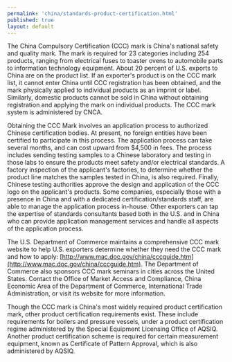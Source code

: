 ```yaml
---
permalink: 'china/standards-product-certification.html'
published: true
layout: default
---
```

The China Compulsory Certification (CCC) mark is China's national safety and quality mark. The mark is required for 23 categories including 254 products, ranging from electrical fuses to toaster ovens to automobile parts to information technology equipment. About 20 percent of U.S. exports to China are on the product list. If an exporter's product is on the CCC mark list, it cannot enter China until CCC registration has been obtained, and the mark physically applied to individual products as an imprint or label. Similarly, domestic products cannot be sold in China without obtaining registration and applying the mark on individual products. The CCC mark system is administered by CNCA.

Obtaining the CCC Mark involves an application process to authorized Chinese certification bodies. At present, no foreign entities have been certified to participate in this process. The application process can take several months, and can cost upward from $4,500 in fees. The process includes sending testing samples to a Chinese laboratory and testing in those labs to ensure the products meet safety and/or electrical standards. A factory inspection of the applicant's factories, to determine whether the product line matches the samples tested in China, is also required. Finally, Chinese testing authorities approve the design and application of the CCC logo on the applicant's products. Some companies, especially those with a presence in China and with a dedicated certification/standards staff, are able to manage the application process in-house. Other exporters can tap the expertise of standards consultants based both in the U.S. and in China who can provide application management services and handle all aspects of the application process.

The U.S. Department of Commerce maintains a comprehensive CCC mark website to help U.S. exporters determine whether they need the CCC mark and how to apply: [http://www.mac.doc.gov/china/cccguide.htm](http://www.mac.doc.gov/china/cccguide.htm). The Department of Commerce also sponsors CCC mark seminars in cities across the United States. Contact the Office of Market Access and Compliance, China Economic Area of the Department of Commerce, International Trade Administration, or visit its website for more information.

Though the CCC mark is China's most widely required product certification mark, other product certification requirements exist. These include requirements for boilers and pressure vessels, under a product certification regime administered by the Special Equipment Licensing Office of AQSIQ. Another product certification scheme is required for certain measurement equipment, known as Certificate of Pattern Approval, which is also administered by AQSIQ.
